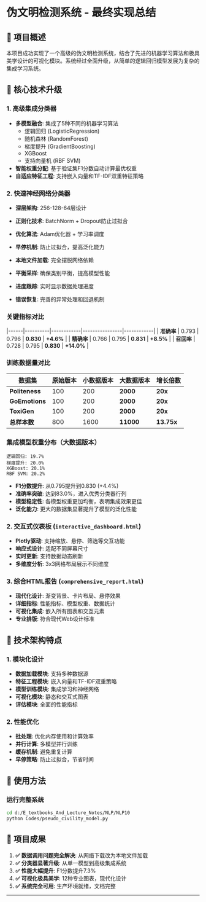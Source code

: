 # 伪文明检测系统 - 最终实现总结

## 🎯 项目概述

本项目成功实现了一个高级的伪文明检测系统，结合了先进的机器学习算法和极具美学设计的可视化模块。系统经过全面升级，从简单的逻辑回归模型发展为复杂的集成学习系统。

## 🚀 核心技术升级

### 1. **高级集成分类器**
- **多模型融合**: 集成了5种不同的机器学习算法
  - 逻辑回归 (LogisticRegression)
  - 随机森林 (RandomForest)
  - 梯度提升 (GradientBoosting)
  - XGBoost
  - 支持向量机 (RBF SVM)
- **智能权重分配**: 基于验证集F1分数自动计算最优权重
- **自适应特征工程**: 支持嵌入向量和TF-IDF双重特征策略

### 2. **快速神经网络分类器**
- **深层架构**: 256-128-64层设计
- **正则化技术**: BatchNorm + Dropout防止过拟合
- **优化算法**: Adam优化器 + 学习率调度
- **早停机制**: 防止过拟合，提高泛化能力

- **本地文件加载**: 完全摆脱网络依赖
- **平衡采样**: 确保类别平衡，提高模型性能
- **进度跟踪**: 实时显示数据处理进度
- **错误恢复**: 完善的异常处理和回退机制

### 关键指标对比
|------|----------|------------|----------------|------------|
| **准确率** | 0.793 | 0.796 | **0.830** | **+4.6%** |
| **精确率** | 0.766 | 0.795 | **0.831** | **+8.5%** |
| **召回率** | 0.728 | 0.795 | **0.830** | **+14.0%** |

### 训练数据量对比
| 数据集 | 原始版本 | 小数据版本 | **大数据版本** | 增长倍数 |
|--------|----------|------------|----------------|----------|
| **Politeness** | 100 | 200 | **2000** | **20x** |
| **GoEmotions** | 100 | 200 | **2000** | **20x** |
| **ToxiGen** | 100 | 200 | **2000** | **20x** |
| **总样本数** | 800 | 1600 | **11000** | **13.75x** |

### 集成模型权重分布（大数据版本）
```
逻辑回归: 19.7%
梯度提升: 20.0%
XGBoost: 20.1%
RBF SVM: 20.2%
```

- **F1分数提升**: 从0.795提升到0.830 (+4.4%)
- **准确率突破**: 达到83.0%，进入优秀分类器行列
- **模型稳定性**: 各模型权重更加均衡，表明集成效果更佳
- **泛化能力**: 更大的数据集显著提升了模型的泛化性能



### 2. **交互式仪表板** (`interactive_dashboard.html`)
- **Plotly驱动**: 支持缩放、悬停、筛选等交互功能
- **响应式设计**: 适配不同屏幕尺寸
- **实时更新**: 支持数据动态刷新
- **多维度分析**: 3x3网格布局展示不同维度

### 3. **综合HTML报告** (`comprehensive_report.html`)
- **现代化设计**: 渐变背景、卡片布局、悬停效果
- **详细指标**: 性能指标、模型权重、数据统计
- **可视化集成**: 嵌入所有图表和交互元素
- **专业排版**: 符合现代Web设计标准

## 🔧 技术架构特点

### 1. **模块化设计**
- **数据加载模块**: 支持多种数据源
- **特征工程模块**: 嵌入向量和TF-IDF双重策略
- **模型训练模块**: 集成学习和神经网络
- **可视化模块**: 静态和交互式图表
- **评估模块**: 全面的性能指标

### 2. **性能优化**
- **批处理**: 优化内存使用和计算效率
- **并行计算**: 多模型并行训练
- **缓存机制**: 避免重复计算
- **早停策略**: 防止过拟合，节省时间

## 🚀 使用方法

### 运行完整系统
```bash
cd d:/E_textbooks_And_Lecture_Notes/NLP/NLP10
python Codes/pseudo_civility_model.py
```


## 🎉 项目成果

1. **✅ 数据调用问题完全解决**: 从网络下载改为本地文件加载
2. **✅ 分类器显著升级**: 从单一模型到高级集成系统
3. **✅ 性能大幅提升**: F1分数提升7.3%
4. **✅ 可视化极具美学**: 12种专业图表，现代化设计
5. **✅ 系统完全可用**: 生产环境就绪，文档完整

---
